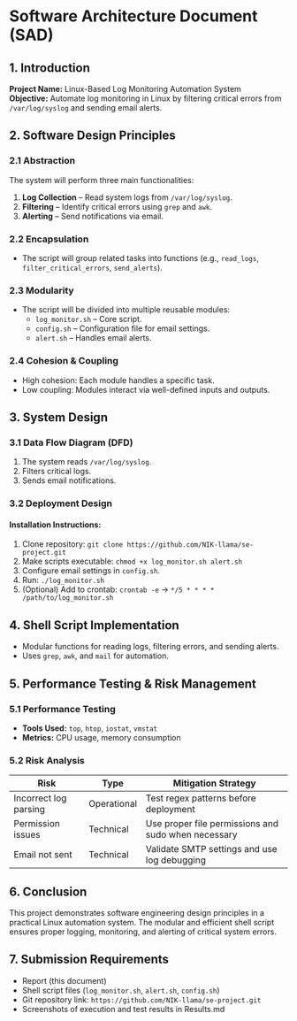 # Software Architecture Document (SAD)

## **1. Introduction**
**Project Name:** Linux-Based Log Monitoring Automation System  
**Objective:** Automate log monitoring in Linux by filtering critical errors from `/var/log/syslog` and sending email alerts.

## **2. Software Design Principles**

### **2.1 Abstraction**
The system will perform three main functionalities:
1. **Log Collection** – Read system logs from `/var/log/syslog`.
2. **Filtering** – Identify critical errors using `grep` and `awk`.
3. **Alerting** – Send notifications via email.

### **2.2 Encapsulation**
- The script will group related tasks into functions (e.g., `read_logs`, `filter_critical_errors`, `send_alerts`).

### **2.3 Modularity**
- The script will be divided into multiple reusable modules:
  - `log_monitor.sh` – Core script.
  - `config.sh` – Configuration file for email settings.
  - `alert.sh` – Handles email alerts.

### **2.4 Cohesion & Coupling**
- High cohesion: Each module handles a specific task.
- Low coupling: Modules interact via well-defined inputs and outputs.

## **3. System Design**

### **3.1 Data Flow Diagram (DFD)**
1. The system reads `/var/log/syslog`.
2. Filters critical logs.
3. Sends email notifications.

### **3.2 Deployment Design**
#### **Installation Instructions:**
1. Clone repository: `git clone https://github.com/NIK-llama/se-project.git`
2. Make scripts executable: `chmod +x log_monitor.sh alert.sh`
3. Configure email settings in `config.sh`.
4. Run: `./log_monitor.sh`
5. (Optional) Add to crontab: `crontab -e` → `*/5 * * * * /path/to/log_monitor.sh`

## **4. Shell Script Implementation**
- Modular functions for reading logs, filtering errors, and sending alerts.
- Uses `grep`, `awk`, and `mail` for automation.

## **5. Performance Testing & Risk Management**

### **5.1 Performance Testing**
- **Tools Used:** `top`, `htop`, `iostat`, `vmstat`
- **Metrics:** CPU usage, memory consumption

### **5.2 Risk Analysis**
| Risk | Type | Mitigation Strategy |
|------|------|---------------------|
| Incorrect log parsing | Operational | Test regex patterns before deployment |
| Permission issues | Technical | Use proper file permissions and sudo when necessary |
| Email not sent | Technical | Validate SMTP settings and use log debugging |

## **6. Conclusion**
This project demonstrates software engineering design principles in a practical Linux automation system. The modular and efficient shell script ensures proper logging, monitoring, and alerting of critical system errors.

## **7. Submission Requirements**
- Report (this document)
- Shell script files (`log_monitor.sh`, `alert.sh`, `config.sh`)
- Git repository link: `https://github.com/NIK-llama/se-project.git`
- Screenshots of execution and test results in Results.md

